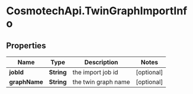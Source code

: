 # CosmotechApi.TwinGraphImportInfo

## Properties

Name | Type | Description | Notes
------------ | ------------- | ------------- | -------------
**jobId** | **String** | the import job id | [optional] 
**graphName** | **String** | the twin graph name | [optional] 


